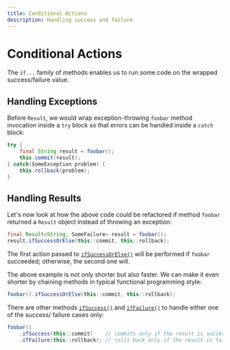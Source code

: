 ```yaml
---
title: Conditional Actions
description: Handling success and failure
---
```


# Conditional Actions

The `if...` family of methods enables us to run some code on the wrapped success/failure value.


## Handling Exceptions

Before `Result`, we would wrap exception-throwing `foobar` method invocation inside a `try` block so that errors can be
handled inside a `catch` block:

```java
try {
    final String result = foobar();
    this.commit(result);
} catch(SomeException problem) {
    this.rollback(problem);
}
```


## Handling Results

Let's now look at how the above code could be refactored if method `foobar` returned a `Result` object instead of
throwing an exception:

```java
final Result<String, SomeFailure> result = foobar();
result.ifSuccessOrElse(this::commit, this::rollback);
```

The first action passed to [`ifSuccessOrElse()`][IF_SUCCESS_OR_ELSE] will be performed if `foobar` succeeded; otherwise,
the second one will.

The above example is not only shorter but also faster. We can make it even shorter by chaining methods in typical
functional programming style:

```java
foobar().ifSuccessOrElse(this::commit, this::rollback);
```

There are other methods [`ifSuccess()`][IF_SUCCESS] and [`ifFailure()`][IF_FAILURE] to handle either one of the success/
failure cases only:

```java
foobar()
    .ifSuccess(this::commit)    // commits only if the result is success
    .ifFailure(this::rollback); // rolls back only if the result is failure
```


[IF_SUCCESS_OR_ELSE]: https://dev.leakyabstractions.com/result/javadoc/1.0.0.0/com/leakyabstractions/result/Result.html#ifSuccessOrElse-java.util.function.Consumer,java.util.function.Consumer-
[IF_SUCCESS]: https://dev.leakyabstractions.com/result/javadoc/1.0.0.0/com/leakyabstractions/result/Result.html#ifSuccess-java.util.function.Consumer-
[IF_FAILURE]: https://dev.leakyabstractions.com/result/javadoc/1.0.0.0/com/leakyabstractions/result/Result.html#ifFailure-java.util.function.Consumer-
